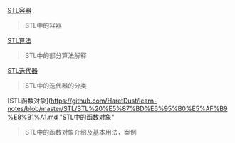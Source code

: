 [STL容器](https://github.com/HaretDust/cpp-learn-notes/blob/master/STL/STL%20%E5%AE%B9%E5%99%A8.md "STL中的容器"  )  
>STL中的容器  

[STL算法](https://github.com/HaretDust/cpp-learn-notes/blob/master/STL/STL%20%E7%AE%97%E6%B3%95.md "STL中的部分算法解释"  )  
>STL中的部分算法解释  

[STL迭代器](https://github.com/HaretDust/cpp-learn-notes/blob/master/STL/STL%20%E8%BF%AD%E4%BB%A3%E5%99%A8.md "STL中的迭代器的分类" )  
>STL中的迭代器的分类  

[STL函数对象](https://github.com/HaretDust/learn-notes/blob/master/STL/STL%20%E5%87%BD%E6%95%B0%E5%AF%B9%E8%B1%A1.md "STL中的函数对象"
>STL中的函数对象介绍及基本用法，案例  
